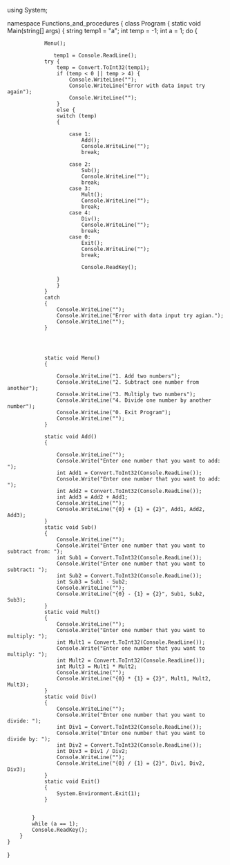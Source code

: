 using System;

namespace Functions_and_procedures
{
    class Program
    {
        static void Main(string[] args)
        {
            string temp1 = "a";
            int temp = -1;
            int a = 1;
            do
            {

                Menu();
                   
                   temp1 = Console.ReadLine();
                try { 
                    temp = Convert.ToInt32(temp1);
                    if (temp < 0 || temp > 4) { 
                        Console.WriteLine("");
                        Console.WriteLine("Error with data input try again");
                        Console.WriteLine("");
                    }
                    else { 
                    switch (temp)
                    {

                        case 1:
                            Add();
                            Console.WriteLine("");
                            break;

                        case 2:
                            Sub();
                            Console.WriteLine("");
                            break;
                        case 3:
                            Mult();
                            Console.WriteLine("");
                            break;
                        case 4:
                            Div();
                            Console.WriteLine("");
                            break;
                        case 0:
                            Exit();
                            Console.WriteLine("");
                            break;

                            Console.ReadKey();

                    }
                    }
                }
                catch
                {
                    Console.WriteLine("");
                    Console.WriteLine("Error with data input try agian.");
                    Console.WriteLine("");
                }




                static void Menu()
                {

                    Console.WriteLine("1. Add two numbers");
                    Console.WriteLine("2. Subtract one number from another");
                    Console.WriteLine("3. Multiply two numbers");
                    Console.WriteLine("4. Divide one number by another number");
                    Console.WriteLine("0. Exit Program");
                    Console.WriteLine("");
                }

                static void Add()
                {

                    Console.WriteLine("");
                    Console.Write("Enter one number that you want to add: ");
                    int Add1 = Convert.ToInt32(Console.ReadLine());
                    Console.Write("Enter one number that you want to add: ");
                    int Add2 = Convert.ToInt32(Console.ReadLine());
                    int Add3 = Add2 + Add1;
                    Console.WriteLine("");
                    Console.WriteLine("{0} + {1} = {2}", Add1, Add2, Add3);
                }
                static void Sub()
                {
                    Console.WriteLine("");
                    Console.Write("Enter one number that you want to subtract from: ");
                    int Sub1 = Convert.ToInt32(Console.ReadLine());
                    Console.Write("Enter one number that you want to subtract: ");
                    int Sub2 = Convert.ToInt32(Console.ReadLine());
                    int Sub3 = Sub1 - Sub2;
                    Console.WriteLine("");
                    Console.WriteLine("{0} - {1} = {2}", Sub1, Sub2, Sub3);
                }
                static void Mult()
                {
                    Console.WriteLine("");
                    Console.Write("Enter one number that you want to multiply: ");
                    int Mult1 = Convert.ToInt32(Console.ReadLine());
                    Console.Write("Enter one number that you want to multiply: ");
                    int Mult2 = Convert.ToInt32(Console.ReadLine());
                    int Mult3 = Mult1 * Mult2;
                    Console.WriteLine("");
                    Console.WriteLine("{0} * {1} = {2}", Mult1, Mult2, Mult3);
                }
                static void Div()
                {
                    Console.WriteLine("");
                    Console.Write("Enter one number that you want to divide: ");
                    int Div1 = Convert.ToInt32(Console.ReadLine());
                    Console.Write("Enter one number that you want to divide by: ");
                    int Div2 = Convert.ToInt32(Console.ReadLine());
                    int Div3 = Div1 / Div2;
                    Console.WriteLine("");
                    Console.WriteLine("{0} / {1} = {2}", Div1, Div2, Div3);
                }
                static void Exit()
                {
                    System.Environment.Exit(1);
                }


            }
            while (a == 1);
            Console.ReadKey();
        }
    }
}


